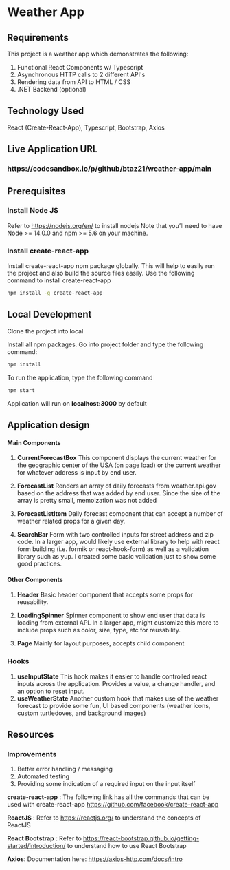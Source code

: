 # Weather App

## Requirements

This project is a weather app which demonstrates the following:

1. Functional React Components w/ Typescript
2. Asynchronous HTTP calls to 2 different API's
3. Rendering data from API to HTML / CSS
4. .NET Backend (optional)

## Technology Used

React (Create-React-App), Typescript, Bootstrap, Axios

## Live Application URL

### https://codesandbox.io/p/github/btaz21/weather-app/main

## Prerequisites

### Install Node JS

Refer to https://nodejs.org/en/ to install nodejs
Note that you’ll need to have Node >= 14.0.0 and npm >= 5.6 on your machine.

### Install create-react-app

Install create-react-app npm package globally. This will help to easily run the project and also build the source files easily. Use the following command to install create-react-app

```bash
npm install -g create-react-app
```

## Local Development

Clone the project into local

Install all npm packages. Go into project folder and type the following command:

```bash
npm install
```

To run the application, type the following command

```bash
npm start
```

Application will run on **localhost:3000** by default

## Application design

#### Main Components

1. **CurrentForecastBox** This component displays the current weather for the geographic center of the USA (on page load) or the current weather for whatever address is input by end user.

2. **ForecastList** Renders an array of daily forecasts from weather.api.gov based on the address that was added by end user. Since the size of the array is pretty small, memoization was not added

3. **ForecastListItem** Daily forecast component that can accept a number of weather related props for a given day.

4. **SearchBar** Form with two controlled inputs for street address and zip code. In a larger app, would likely use external library to help with react form building (i.e. formik or react-hook-form) as well as a validation library such as yup. I created some basic validation just to show some good practices.

#### Other Components

1. **Header** Basic header component that accepts some props for reusability.

2. **LoadingSpinner** Spinner component to show end user that data is loading from external API. In a larger app, might customize this more to include props such as color, size, type, etc for reusability.

3. **Page** Mainly for layout purposes, accepts child component

### Hooks

1. **useInputState** This hook makes it easier to handle controlled react inputs across the application. Provides a value, a change handler, and an option to reset input.
2. **useWeatherState** Another custom hook that makes use of the weather forecast to provide some fun, UI based components (weather icons, custom turtledoves, and background images)

## Resources

### Improvements

1. Better error handling / messaging
2. Automated testing
3. Providing some indication of a required input on the input itself

**create-react-app** : The following link has all the commands that can be used with create-react-app
https://github.com/facebook/create-react-app

**ReactJS** : Refer to https://reactjs.org/ to understand the concepts of ReactJS

**React Bootstrap** : Refer to https://react-bootstrap.github.io/getting-started/introduction/ to understand how to use React Bootstrap

**Axios**: Documentation here: https://axios-http.com/docs/intro
